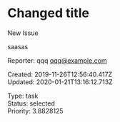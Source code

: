 # Changed title

New Issue

saasas

Reporter: qqq <qqq@example.com>  

Created: 2019-11-26T12:56:40.417Z  
Updated: 2020-01-21T13:16:12.713Z

Type: task  
Status: selected  
Priority: 3.8828125
